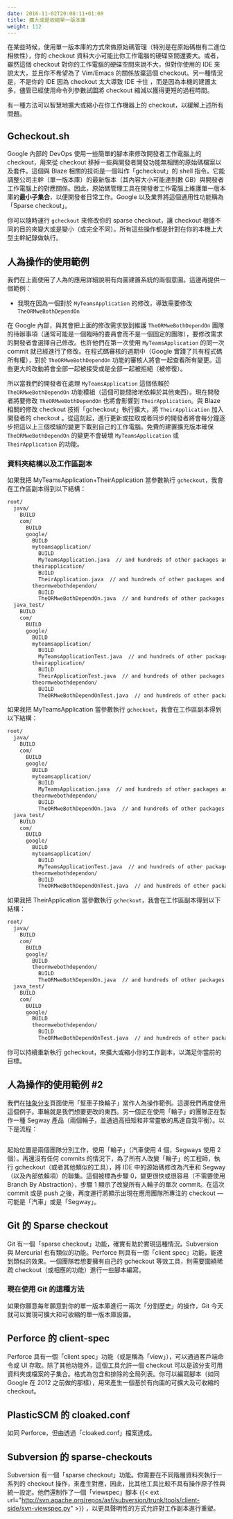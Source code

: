```yaml
---
date: 2016-11-02T20:08:11+01:00
title: 擴大或是收縮單一版本庫
weight: 112
---
```

 
<!-- 
At some point with a monorepo approach to source control (especially with binary dependencies in the source tree), your checkouts 
could be bigger than your local workstation's hard drive. Or even if the checkout is not too big for your hard drive, 
then it might be too much for your IDE, and you do not want to have to abandon it for Vim/Emacs. Or maybe it is not your IDE that 
chokes but rather is something about the build that's too much locally, despite command-line arguments to attempt to
pare it down for a shorter elapsed time.
-->

在某些時候，使用單一版本庫的方式來做原始碼管理（特別是在原始碼樹有二進位相依性），你的 checkout 資料大小可能比你工作電腦的硬碟空間還要大。或者，雖然這個 checkout 對你的工作電腦的硬碟空間來說不大，但對你使用的 IDE 來說太大，並且你不希望為了 Vim/Emacs 的關係放棄這個 checkout。另一種情況是，不是你的 IDE 因為 checkout 太大導致 IDE 卡住 ，而是因為本機的建置太多，儘管已經使用命令列參數試圖將 checkout 縮減以獲得更短的過程時間。

<!--
There is a way to intelligently expand or contract the checkout on your developer workstation, to alleviate all of 
the above.
-->

有一種方法可以智慧地擴大或縮小在你工作機器上的 checkout，以緩解上述所有問題。

## Gcheckout.sh

<!--
Google's in-house DevOps uses some simple scripting to
modify the checkout on the developer's workstation to omit the source files/packages that are not needed for the 
current intentions of the developer. This Blaze related technology is a shell command called 'gcheckout'. It can modify the mappings between the multi-gigabyte HEAD 
revision of company-wide trunk (monorepo) and developer's own workstation. Thus the source-control tools maintain the 
**smallest possible subset** of the monorepo on the developer's workstation, for them to perform their daily work. 
Google and the industry refer to the general feature as 'sparse checkout'.
-->

Google 內部的 DevOps 使用一些簡單的腳本來修改開發者工作電腦上的 checkout，用來從 checkout 移掉一些與開發者開發功能無相關的原始碼檔案以及套件。這個與 Blaze 相關的技術是一個叫作「gcheckout」的 shell 指令。它能調整公司主幹（單一版本庫）的最新版本（其內容大小可能達到數 GB）與開發者工作電腦上的對應關係。因此，原始碼管理工具在開發者工作電腦上維護單一版本庫的**最小子集合**，以便開發者日常工作。Google 以及業界將這個通用性功能稱為「Sparse checkout」。

<!--
You can run `gcheckout` at any time to modify your sparse checkout to be bigger or smaller (or wholly different) for 
different reasons. All of those are operations on your local representation of a larger trunk.
-->

你可以隨時運行 `gcheckout` 來修改你的 sparse checkout，讓 checkout 根據不同的目的來變大或是變小（或完全不同）。所有這些操作都是針對在你的本機上大型主幹紀錄做執行。

<!--
## Contrived example of use
-->

## 人為操作的使用範例

<!--
We detailed two intentions for directed graph build systems above, using a contrived application. Here is one more:

* I now want to change `TheORMweBothDependOn`, because a change to `MyTeamsApplication` requires me to do that.

In Google, rather than feed into the backlog of the team that maintains `TheORMweBothDependOn` (which may exist as a part-time 
committee rather than a team), the developer in question would make the change themselves. Perhaps they had made 
it in the same commit as the first usage of it for `MyTeamsApplication`.  In the code review cycle (Google practices
common code ownership), the approvers for the `TheORMweBothDependOn` would see all the changes together. The larger change is
all accepted or rejected (to be remediated) atomically.

So our developer was working on `MyTeamsApplication`, which depended on `TheORMweBothDependOn` (which probably transitively 
depended on other things). Now that developer is going to change `TheORMweBothDependOn` and that impacts `TheirApplication` 
too. The Blaze related checkout-modifying technology 'gcheckout' performs an expansion to bring in `TheirApplication` to the
developer's checkout. From that moment on, the developer doing update/pull/sync will bring down minute by minute
changes to those three modules.  For free, the build expands to make sure that the `TheORMweBothDependOn` changes do not 
break either of `MyTeamsApplication` or `TheirApplication`.
-->

我們在上面使用了人為的應用詳細說明有向圖建置系統的兩個意圖。這邊再提供一個範例：

* 我現在因為一個對於 `MyTeamsApplication` 的修改，導致需要修改 `TheORMweBothDependOn`

在 Google 內部，與其會把上面的修改需求放到維護 `TheORMweBothDependOn` 團隊的待辦事項（通常可能是一個臨時的委員會而不是一個固定的團隊），要修改需求的開發者會選擇自己修改。也許他們在第一次使用 `MyTeamsApplication` 的同一次 commit 就已經進行了修改。在程式碼審核的週期中（Google 實踐了共有程式碼所有權），對於 `TheORMweBothDependOn` 功能的審核人將會一起查看所有變更。這些更大的改動將會全部一起被接受或是全部一起被拒絕（被修復）。

所以當我們的開發者在處理 `MyTeamsApplication` 這個依賴於 `TheORMweBothDependOn` 功能模組（這個可能間接地依賴於其他東西）。現在開發者將要修改 `TheORMweBothDependOn` 也將會影響到 `TheirApplication`。與 Blaze 相關的修改 checkout 技術「gcheckout」執行擴大，將 `TheirApplication` 加入開發者的 checkout 。從這刻起，進行更新或拉取或者同步的開發者將會每分鐘逐步把這以上三個模組的變更下載到自己的工作電腦。免費的建置擴充版本確保 `TheORMweBothDependOn` 的變更不會破壞 `MyTeamsApplication` 或 `TheirApplication` 的功能。

<!--
### Directory structure and working copy.

If I ran `gcheckout` with MyTeamsApplication+TheirApplication as the parameter I would get working copy that looked like:
-->

### 資料夾結構以及工作區副本

如果我把 MyTeamsApplication+TheirApplication 當參數執行 `gcheckout`，我會在工作區副本得到以下結構：

```txt
root/
  java/
    BUILD
    com/
      BUILD
      google/
        BUILD
        myteamsapplication/
          BUILD
          MyTeamsApplication.java  // and hundreds of other packages and source files
        theirapplication/
          BUILD
          TheirApplication.java  // and hundreds of other packages and source files
        theormwebothdependon/
          BUILD
          TheORMweBothDependOn.java  // and hundreds of other packages and source files
  java_test/
    BUILD
    com/
      BUILD
      google/
        BUILD
        myteamsapplication/
          BUILD
          MyTeamsApplicationTest.java  // and hundreds of other packages and source files
        theirapplication/
          BUILD
          TheirApplicationTest.java  // and hundreds of other packages and source files
        theormwebothdependon/
          BUILD
          TheORMweBothDependOnTest.java  // and hundreds of other packages and source files
```

<!--
If I ran `gcheckout` with MyTeamsApplication as the parameter I would get working copy that looked like:
-->

如果我把 MyTeamsApplication 當參數執行 `gcheckout`，我會在工作區副本得到以下結構：

```txt
root/
  java/
    BUILD
    com/
      BUILD
      google/
        BUILD
        myteamsapplication/
          BUILD
          MyTeamsApplication.java  // and hundreds of other packages and source files
        theormwebothdependon/
          BUILD
          TheORMweBothDependOn.java  // and hundreds of other packages and source files
  java_test/
    BUILD
    com/
      BUILD
      google/
        BUILD
        myteamsapplication/
          BUILD
          MyTeamsApplicationTest.java  // and hundreds of other packages and source files
        theormwebothdependon/
          BUILD
          TheORMweBothDependOnTest.java  // and hundreds of other packages and source files
```

<!--
If I ran `gcheckout` with TheORMweBothDependOn as the parameter I would get working copy that looked like:
-->

如果我把 TheirApplication 當參數執行 `gcheckout`，我會在工作區副本得到以下結構：

```txt
root/
  java/
    BUILD
    com/
      BUILD
      google/
        BUILD
        theormwebothdependon/
          BUILD
          TheORMweBothDependOn.java  // and hundreds of other packages and source files
  java_test/
    BUILD
    com/
      BUILD
      google/
        BUILD
        theormwebothdependon/
          BUILD
          TheORMweBothDependOnTest.java  // and hundreds of other packages and source files
```

<!--
You can keep rerunning the `gcheckout` to expand or contract your working copy to meet your current goals.
-->

你可以持續重新執行 gcheckout，來擴大或縮小你的工作副本，以滿足你當前的目標。

<!--
## Contrived example of use #2

We used 'change the wheel on a car', on the [Branch By Abstraction](/branch-by-abstraction/) page for its contrived 
example. It will serve us again here. The wheel is what we want to change. The other team using 'Wheel(s)' is making a 
Segway thing (two wheels and self-balancing via high-torque and very responsive motors). Here's the procedure:

![](car_segway.png)  
-->

## 人為操作的使用範例 #2

我們在[抽象分支](/branch-by-abstraction/)頁面使用「幫車子換輪子」當作人為操作範例。這邊我們再度使用這個例子。車輪就是我們想要更改的東西。另一個正在使用「輪子」的團隊正在製作一種 Segway 產品（兩個輪子，並通過高扭矩和非常靈敏的馬達自我平衡）。以下是流程：

<p><img srcset="car_segway.png 1x,car_segway@2x.png 2x"></p>
 
<!-- 
The starting position is two teams working separately, using 'Wheel' (4 for cars, 2 for Segways). Without any commits 
happening the engineer changing 'Wheel' for everyone, runs gcheckout (or its equivalent) to modify the source in the 
IDE to the union of Car and Segway (and in-house dependencies). That is marked as step 0. Let us say the
change is quick/easy this time (not requiring Branch By Abstraction) step 1 shows the single commit that changes
the wheel implementation for everyone.  After the commit/push, running again shows the application focused team checkout - either 
'Car' or 'Segway'.
 
-->

起始位置是兩個團隊分別工作，使用「輪子」（汽車使用 4 個，Segways 使用 2 個）。再還沒有任何 commits 的情況下，為了所有人改變「輪子」的工程師，執行 gcheckout（或者其他類似的工具），將 IDE 中的源始碼修改為汽車和 Segway（以及內部依賴項）的聯集。這個被標為步驟 0，變更很快或很容易（不需要使用 Branch By Abstraction），步驟 1 顯示了改變所有人輪子的單次 commit。在這次 commit 或是 push 之後，再度運行將顯示出現在應用團隊所專注的 checkout — 可能是「汽車」或是「Segway」。

<!--
## Git's Sparse checkouts

Git has a 'sparse checkout' capability, which exactly facilitates this sort of thing. Subversion and Mercurial do too.  
Perforce has a 'client spec' capability that is more or less the same. A team wanting to have their own gcheckout equivalent
would have some scripting around sparse checkouts (or equivalent). 
-->
 
## Git 的 Sparse checkout

Git 有一個「sparse checkout」功能，確實有助於實現這種情況。Subversion 與 Mercurial 也有類似的功能。Perforce 則具有一個「client spec」功能，能達到類似的效果。一個團隊若想要擁有自己的 gcheckout 等效工具，則需要圍繞稀疏 checkout（或相應的功能）進行一些腳本編寫。

<!--
### Using Git this way today

If you're willing to go a 'split history' maneuver on your monorepo once or twice a year, Git can do the expandable and 
contractible monorepo setup today. 
-->

### 現在使用 Git 的這種方法

如果你願意每年願意對你的單一版本庫進行一兩次「分割歷史」的操作，Git 今天就可以實現可擴大和可收縮的單一版本庫設置。

<!--
## Perforce's client-specs

Perforce has a 'client spec' (alternatively 'view') that is accessed via the client command or UI. Amongst other things, it 
allows a checkout to be a subset of the directories/files available within the branch. A list of globbed includes and 
excludes is the format. You would script this (as Google did until 2012) to have a directed graph driven 
expandable/contractible checkout.
-->

## Perforce 的 client-spec

Perforce 具有一個「client spec」功能（或是稱為「view」），可以通過客戶端命令或 UI 存取。除了其他功能外，這個工具允許一個 checkout 可以是該分支可用資料夾或檔案的子集合。格式為包含和排除的全局列表。你可以編寫腳本（如同 Google 在 2012 之前做的那樣），用來產生一個基於有向圖的可擴大及可收縮的 checkout。

<!--
## PlasticSCM's cloaked.conf

As Perforce, but via 'cloaked.conf' file.
-->

## PlasticSCM 的 cloaked.conf

如同 Perforce，但由透過「cloaked.conf」檔案達成。

<!-- 
## Subversion's sparse-checkouts

Subversion has a 'sparse checkout' capability. You do a series of checkout operations at various directory levels in order
to create the mapping, so is less atomic or centrally configured than the others.  They have made also made a 'viewspec' script
{{< ext url="http://svn.apache.org/repos/asf/subversion/trunk/tools/client-side/svn-viewspec.py" >}}
to allow the reshaping of the working copy to happen in a more declarative way.
-->

## Subversion 的 sparse-checkouts

Subversion 有一個「sparse checkout」功能。你需要在不同階層資料夾執行一系列的 checkout 操作，來產生對應，因此，比其他工具比較不具有操作原子性與統一設定。他們還制作了一個「viewspec」腳本 {{< ext url="http://svn.apache.org/repos/asf/subversion/trunk/tools/client-side/svn-viewspec.py" >}} ，以更具聲明性的方式允許對工作副本進行重塑。
